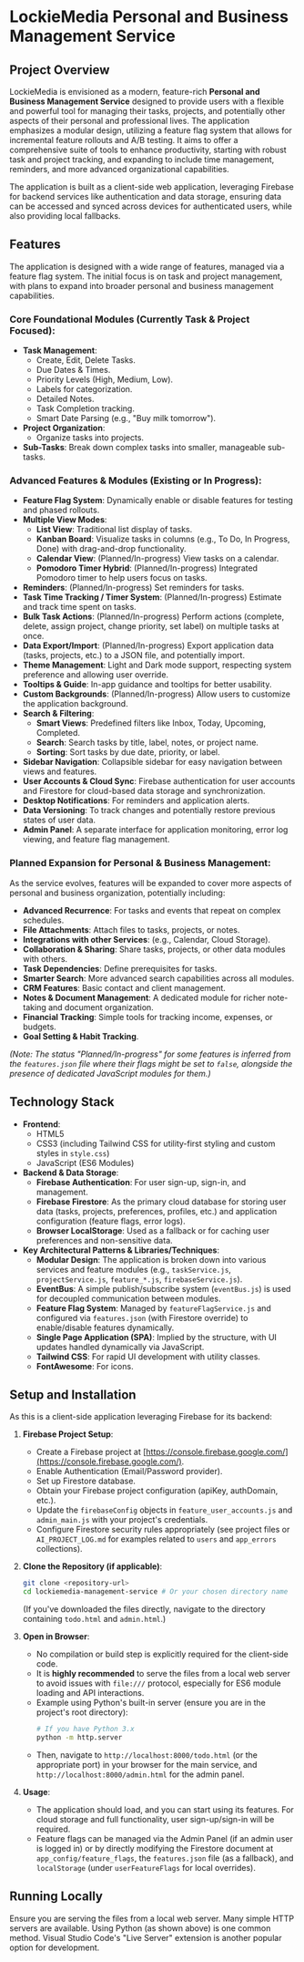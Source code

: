 # LockieMedia Personal and Business Management Service

## Project Overview

LockieMedia is envisioned as a modern, feature-rich **Personal and Business Management Service** designed to provide users with a flexible and powerful tool for managing their tasks, projects, and potentially other aspects of their personal and professional lives. The application emphasizes a modular design, utilizing a feature flag system that allows for incremental feature rollouts and A/B testing. It aims to offer a comprehensive suite of tools to enhance productivity, starting with robust task and project tracking, and expanding to include time management, reminders, and more advanced organizational capabilities.

The application is built as a client-side web application, leveraging Firebase for backend services like authentication and data storage, ensuring data can be accessed and synced across devices for authenticated users, while also providing local fallbacks.

## Features

The application is designed with a wide range of features, managed via a feature flag system. The initial focus is on task and project management, with plans to expand into broader personal and business management capabilities.

### Core Foundational Modules (Currently Task & Project Focused):
* **Task Management**:
    * Create, Edit, Delete Tasks.
    * Due Dates & Times.
    * Priority Levels (High, Medium, Low).
    * Labels for categorization.
    * Detailed Notes.
    * Task Completion tracking.
    * Smart Date Parsing (e.g., "Buy milk tomorrow").
* **Project Organization**:
    * Organize tasks into projects.
* **Sub-Tasks**: Break down complex tasks into smaller, manageable sub-tasks.

### Advanced Features & Modules (Existing or In Progress):

* **Feature Flag System**: Dynamically enable or disable features for testing and phased rollouts.
* **Multiple View Modes**:
    * **List View**: Traditional list display of tasks.
    * **Kanban Board**: Visualize tasks in columns (e.g., To Do, In Progress, Done) with drag-and-drop functionality.
    * **Calendar View**: (Planned/In-progress) View tasks on a calendar.
    * **Pomodoro Timer Hybrid**: (Planned/In-progress) Integrated Pomodoro timer to help users focus on tasks.
* **Reminders**: (Planned/In-progress) Set reminders for tasks.
* **Task Time Tracking / Timer System**: (Planned/In-progress) Estimate and track time spent on tasks.
* **Bulk Task Actions**: (Planned/In-progress) Perform actions (complete, delete, assign project, change priority, set label) on multiple tasks at once.
* **Data Export/Import**: (Planned/In-progress) Export application data (tasks, projects, etc.) to a JSON file, and potentially import.
* **Theme Management**: Light and Dark mode support, respecting system preference and allowing user override.
* **Tooltips & Guide**: In-app guidance and tooltips for better usability.
* **Custom Backgrounds**: (Planned/In-progress) Allow users to customize the application background.
* **Search & Filtering**:
    * **Smart Views**: Predefined filters like Inbox, Today, Upcoming, Completed.
    * **Search**: Search tasks by title, label, notes, or project name.
    * **Sorting**: Sort tasks by due date, priority, or label.
* **Sidebar Navigation**: Collapsible sidebar for easy navigation between views and features.
* **User Accounts & Cloud Sync**: Firebase authentication for user accounts and Firestore for cloud-based data storage and synchronization.
* **Desktop Notifications**: For reminders and application alerts.
* **Data Versioning**: To track changes and potentially restore previous states of user data.
* **Admin Panel**: A separate interface for application monitoring, error log viewing, and feature flag management.

### Planned Expansion for Personal & Business Management:
As the service evolves, features will be expanded to cover more aspects of personal and business organization, potentially including:
* **Advanced Recurrence**: For tasks and events that repeat on complex schedules.
* **File Attachments**: Attach files to tasks, projects, or notes.
* **Integrations with other Services**: (e.g., Calendar, Cloud Storage).
* **Collaboration & Sharing**: Share tasks, projects, or other data modules with others.
* **Task Dependencies**: Define prerequisites for tasks.
* **Smarter Search**: More advanced search capabilities across all modules.
* **CRM Features**: Basic contact and client management.
* **Notes & Document Management**: A dedicated module for richer note-taking and document organization.
* **Financial Tracking**: Simple tools for tracking income, expenses, or budgets.
* **Goal Setting & Habit Tracking**.

*(Note: The status "Planned/In-progress" for some features is inferred from the `features.json` file where their flags might be set to `false`, alongside the presence of dedicated JavaScript modules for them.)*

## Technology Stack

* **Frontend**:
    * HTML5
    * CSS3 (including Tailwind CSS for utility-first styling and custom styles in `style.css`)
    * JavaScript (ES6 Modules)
* **Backend & Data Storage**:
    * **Firebase Authentication**: For user sign-up, sign-in, and management.
    * **Firebase Firestore**: As the primary cloud database for storing user data (tasks, projects, preferences, profiles, etc.) and application configuration (feature flags, error logs).
    * **Browser LocalStorage**: Used as a fallback or for caching user preferences and non-sensitive data.
* **Key Architectural Patterns & Libraries/Techniques**:
    * **Modular Design**: The application is broken down into various services and feature modules (e.g., `taskService.js`, `projectService.js`, `feature_*.js`, `firebaseService.js`).
    * **EventBus**: A simple publish/subscribe system (`eventBus.js`) is used for decoupled communication between modules.
    * **Feature Flag System**: Managed by `featureFlagService.js` and configured via `features.json` (with Firestore override) to enable/disable features dynamically.
    * **Single Page Application (SPA)**: Implied by the structure, with UI updates handled dynamically via JavaScript.
    * **Tailwind CSS**: For rapid UI development with utility classes.
    * **FontAwesome**: For icons.

## Setup and Installation

As this is a client-side application leveraging Firebase for its backend:

1.  **Firebase Project Setup**:
    * Create a Firebase project at [https://console.firebase.google.com/](https://console.firebase.google.com/).
    * Enable Authentication (Email/Password provider).
    * Set up Firestore database.
    * Obtain your Firebase project configuration (apiKey, authDomain, etc.).
    * Update the `firebaseConfig` objects in `feature_user_accounts.js` and `admin_main.js` with your project's credentials.
    * Configure Firestore security rules appropriately (see project files or `AI_PROJECT_LOG.md` for examples related to `users` and `app_errors` collections).

2.  **Clone the Repository (if applicable)**:
    ```bash
    git clone <repository-url>
    cd lockiemedia-management-service # Or your chosen directory name
    ```
    (If you've downloaded the files directly, navigate to the directory containing `todo.html` and `admin.html`.)

3.  **Open in Browser**:
    * No compilation or build step is explicitly required for the client-side code.
    * It is **highly recommended** to serve the files from a local web server to avoid issues with `file:///` protocol, especially for ES6 module loading and API interactions.
    * Example using Python's built-in server (ensure you are in the project's root directory):
      ```bash
      # If you have Python 3.x
      python -m http.server
      ```
    * Then, navigate to `http://localhost:8000/todo.html` (or the appropriate port) in your browser for the main service, and `http://localhost:8000/admin.html` for the admin panel.

4.  **Usage**:
    * The application should load, and you can start using its features. For cloud storage and full functionality, user sign-up/sign-in will be required.
    * Feature flags can be managed via the Admin Panel (if an admin user is logged in) or by directly modifying the Firestore document at `app_config/feature_flags`, the `features.json` file (as a fallback), and `localStorage` (under `userFeatureFlags` for local overrides).

## Running Locally

Ensure you are serving the files from a local web server. Many simple HTTP servers are available. Using Python (as shown above) is one common method. Visual Studio Code's "Live Server" extension is another popular option for development.